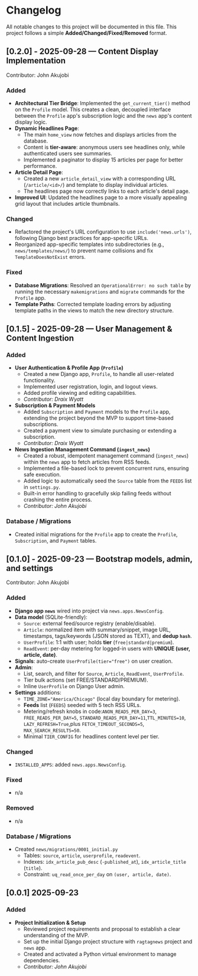 # Changelog

All notable changes to this project will be documented in this file.
This project follows a simple **Added/Changed/Fixed/Removed** format.

## [0.2.0] - 2025-09-28 — Content Display Implementation

Contributor: John Akujobi

### Added

- **Architectural Tier Bridge**: Implemented the `get_current_tier()` method on the `Profile` model. This creates a clean, decoupled interface between the `Profile` app's subscription logic and the `news` app's content display logic.
- **Dynamic Headlines Page**:
    - The main `home_view` now fetches and displays articles from the database.
    - Content is **tier-aware**: anonymous users see headlines only, while authenticated users see summaries.
    - Implemented a paginator to display 15 articles per page for better performance.
- **Article Detail Page**:
    - Created a new `article_detail_view` with a corresponding URL (`/article/<id>/`) and template to display individual articles.
    - The headlines page now correctly links to each article's detail page.
- **Improved UI**: Updated the headlines page to a more visually appealing grid layout that includes article thumbnails.

### Changed

- Refactored the project's URL configuration to use `include('news.urls')`, following Django best practices for app-specific URLs.
- Reorganized app-specific templates into subdirectories (e.g., `news/templates/news/`) to prevent name collisions and fix `TemplateDoesNotExist` errors.

### Fixed

- **Database Migrations**: Resolved an `OperationalError: no such table` by running the necessary `makemigrations` and `migrate` commands for the `Profile` app.
- **Template Paths**: Corrected template loading errors by adjusting template paths in the views to match the new directory structure.

## [0.1.5] - 2025-09-28 — User Management & Content Ingestion

### Added

- **User Authentication & Profile App (`Profile`)**
  - Created a new Django app, `Profile`, to handle all user-related functionality.
  - Implemented user registration, login, and logout views.
  - Added profile viewing and editing capabilities.
  - *Contributor: Draix Wyatt*
- **Subscription & Payment Models**
  - Added `Subscription` and `Payment` models to the `Profile` app, extending the project beyond the MVP to support time-based subscriptions.
  - Created a payment view to simulate purchasing or extending a subscription.
  - *Contributor: Draix Wyatt*
- **News Ingestion Management Command (`ingest_news`)**
  - Created a robust, idempotent management command (`ingest_news`) within the `news` app to fetch articles from RSS feeds.
  - Implemented a file-based lock to prevent concurrent runs, ensuring safe execution.
  - Added logic to automatically seed the `Source` table from the `FEEDS` list in `settings.py`.
  - Built-in error handling to gracefully skip failing feeds without crashing the entire process.
  - *Contributor: John Akujobi*

### Database / Migrations

- Created initial migrations for the `Profile` app to create the `Profile`, `Subscription`, and `Payment` tables.

## [0.1.0] - 2025-09-23 — Bootstrap models, admin, and settings

Contributor: John Akujobi

### Added

- **Django app `news`** wired into project via `news.apps.NewsConfig`.
- **Data model** (SQLite-friendly):
  - `Source`: external feed/source registry (enable/disable).
  - `Article`: normalized item with summary/snippet, image URL, timestamps, tags/keywords (JSON stored as TEXT), and **dedup `hash`**.
  - `UserProfile`: 1:1 with user; holds **tier** (`free|standard|premium`).
  - `ReadEvent`: per-day metering for logged-in users with **UNIQUE (user, article, date)**.
- **Signals**: auto-create `UserProfile(tier="free")` on user creation.
- **Admin**:
  - List, search, and filter for `Source`, `Article`, `ReadEvent`, `UserProfile`.
  - Tier bulk actions (set FREE/STANDARD/PREMIUM).
  - Inline `UserProfile` on Django User admin.
- **Settings** additions:
  - `TIME_ZONE="America/Chicago"` (local day boundary for metering).
  - **Feeds** list (`FEEDS`) seeded with 5 tech RSS URLs.
  - Metering/refresh knobs in code:`ANON_READS_PER_DAY=3`, `FREE_READS_PER_DAY=5`, `STANDARD_READS_PER_DAY=11`,`TTL_MINUTES=10`, `LAZY_REFRESH=True`,plus `FETCH_TIMEOUT_SECONDS=5`, `MAX_SEARCH_RESULTS=50`.
  - Minimal `TIER_CONFIG` for headlines content level per tier.

### Changed

- `INSTALLED_APPS`: added `news.apps.NewsConfig`.

### Fixed

- n/a

### Removed

- n/a

### Database / Migrations

- Created `news/migrations/0001_initial.py`
  - Tables: `source`, `article`, `userprofile`, `readevent`.
  - Indexes: `idx_article_pub_desc` (`-published_at`), `idx_article_title` (`title`).
  - Constraint: `uq_read_once_per_day` on `(user, article, date)`.

## [0.0.1] 2025-09-23

### Added

- **Project Initialization & Setup**
  - Reviewed project requirements and proposal to establish a clear understanding of the MVP.
  - Set up the initial Django project structure with `ragtagnews` project and `news` app.
  - Created and activated a Python virtual environment to manage dependencies.
  - *Contributor: John Akujobi*
